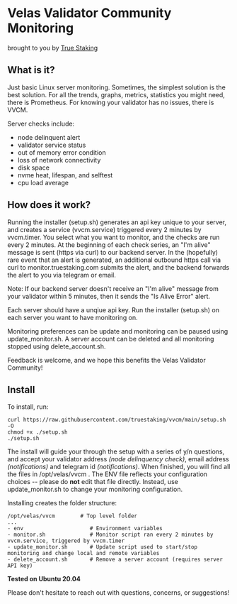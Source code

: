 # Velas Validator Community Monitoring
brought to you by [True Staking](https://truestaking.com)

## What is it?

Just basic Linux server monitoring. Sometimes, the simplest solution is the best solution. For all the trends, graphs, metrics, statistics you might need, there is Prometheus. For knowing your 
validator has no issues, there is VVCM.

Server checks include:
- node delinquent alert
- validator service status
- out of memory error condition
- loss of network connectivity
- disk space
- nvme heat, lifespan, and selftest
- cpu load average

## How does it work?

Running the installer (setup.sh) generates an api key unique to your server, and creates a service (vvcm.service) triggered every 2 minutes by vvcm.timer. You select what you want to monitor, 
and 
the checks are run every 2 minutes. At the beginning of each check series, an "I'm alive" message is sent (https via curl) to our backend server. In the (hopefully) rare event that an alert is generated, an additional outbound https call via curl to monitor.truestaking.com submits the alert, and the backend forwards the alert to you via telegram or email.

Note: If our backend server doesn't receive an "I'm alive" message from your validator within 5 minutes, then it sends the "Is Alive Error" alert.

Each server should have a unqiue api key. Run the installer (setup.sh) on each server you want to have monitoring on. 

Monitoring preferences can be update and monitoring can be paused using update_monitor.sh. A server account can be deleted and all monitoring stopped using delete_account.sh.

Feedback is welcome, and we hope this benefits the Velas Validator Community!

## Install 

To install, run:

    curl https://raw.githubusercontent.com/truestaking/vvcm/main/setup.sh -O
    chmod +x ./setup.sh
    ./setup.sh

The install will guide your through the setup with a series of y/n questions, and accept your validator address *(node delinquency check)*, email address *(notifications)* and telegram id *(notifications)*. When finished, you will find all the files in 
/opt/velas/vvcm . The ENV file reflects your configuration choices -- please do **not** edit that file directly. Instead, use update_monitor.sh to change your monitoring configuration.


Installing creates the folder structure:
```
/opt/velas/vvcm        # Top level folder
...
- env                     # Environment variables
- monitor.sh              # Monitor script ran every 2 minutes by vvcm.service, triggered by vvcm.timer
- update_monitor.sh       # Update script used to start/stop monitoring and change local and remote variables 
- delete_account.sh       # Remove a server account (requires server API key)
```

**Tested on Ubuntu 20.04**

Please don't hesitate to reach out with questions, concerns, or suggestions!
